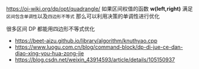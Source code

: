https://oi-wiki.org/dp/opt/quadrangle/
如果区间权值的函数 **w(left,right)** 满足 `区间包含单调性`以及`四边形不等式`
那么可以利用决策的单调性进行优化

很多区间 DP 都能用四边形不等式优化

- https://beet-aizu.github.io/library/algorithm/knuthyao.cpp
- https://www.luogu.com.cn/blog/command-block/dp-di-jue-ce-dan-diao-xing-you-hua-zong-jie
- https://blog.csdn.net/weixin_43914593/article/details/105150937
